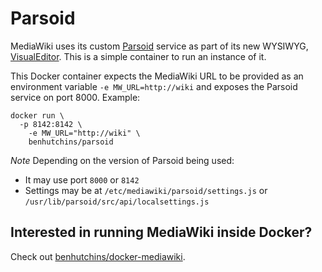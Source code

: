 # Parsoid

MediaWiki uses its custom [Parsoid](https://www.mediawiki.org/wiki/Parsoid) service as part of its new WYSIWYG, [VisualEditor](https://www.mediawiki.org/wiki/VisualEditor). This is a simple container to run an instance of it.

This Docker container expects the MediaWiki URL to be provided as an environment variable `-e MW_URL=http://wiki` and exposes the Parsoid service on port 8000. Example:

	docker run \
	  -p 8142:8142 \
		-e MW_URL="http://wiki" \
		benhutchins/parsoid

*Note* Depending on the version of Parsoid being used:

- It may use port `8000` or `8142`
- Settings may be at `/etc/mediawiki/parsoid/settings.js` or `/usr/lib/parsoid/src/api/localsettings.js`

## Interested in running MediaWiki inside Docker?

Check out [benhutchins/docker-mediawiki](https://github.com/benhutchins/docker-mediawiki).
